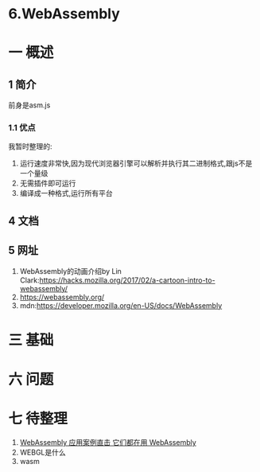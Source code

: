 # 6.WebAssembly
# 一 概述
## 1 简介
前身是asm.js

### 1.1 优点
我暂时整理的:
1. 运行速度非常快,因为现代浏览器引擎可以解析并执行其二进制格式,跟js不是一个量级
2. 无需插件即可运行
3. 编译成一种格式,运行所有平台

## 4 文档
## 5 网址
1. WebAssembly的动画介绍by Lin Clark:https://hacks.mozilla.org/2017/02/a-cartoon-intro-to-webassembly/
2. https://webassembly.org/
3. mdn:https://developer.mozilla.org/en-US/docs/WebAssembly
# 三 基础
# 六 问题
# 七 待整理
1. [WebAssembly 应用案例直击 它们都在用 WebAssembly](https://my.oschina.net/editorial-story/blog/1615877)
2. WEBGL是什么
3. wasm
